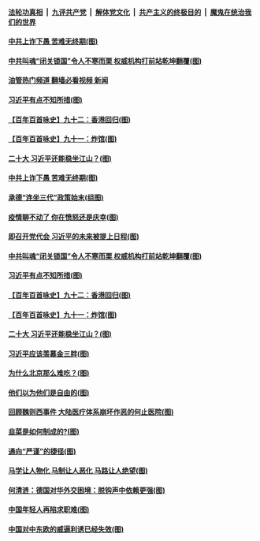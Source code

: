 ####  [法轮功真相](../../../../basic/blob/master/README.md?t=08311931) &nbsp;|&nbsp; [九评共产党](../../../../9ping.md/blob/master/README.md?t=08311931) &nbsp;|&nbsp; [解体党文化](../../../../jtdwh.md/blob/master/README.md?t=08311931)  &nbsp;|&nbsp; [共产主义的终极目的](../../../../gczydzjmd.md/blob/master/README.md?t=08311931) &nbsp;|&nbsp; [魔鬼在统治我们的世界](../../../../mgztzwmdsj.md/blob/master/README.md?t=08311931) 

#### [中共上诈下愚 苦难无终期(图)](../pages/p4/1015567.md?t=08311931) 

#### [中共叫魂“闭关锁国”令人不寒而栗 权威机构打前站乾坤翻覆(图)](../pages/p4/1015555.md?t=08311931) 

#### [油管热门频道 翻墙必看视频 新闻](http://45.76.130.85:81/youtube.html?08311931)

#### [习近平有点不知所措(图)](../pages/p4/1015559.md?t=08311931) 

#### [【百年百首咏史】九十二：香港回归(图)](../pages/p4/1015556.md?t=08311931) 

#### [【百年百首咏史】九十一：炸馆(图)](../pages/p4/1015508.md?t=08311931) 

#### [二十大 习近平还能稳坐江山？(图)](../pages/p4/1015483.md?t=08311931) 

#### [中共上诈下愚 苦难无终期(图)](../pages/p4/1015567.md?t=08311931) 

#### [承德“连坐三代”政策始末(组图)](../pages/p4/1015569.md?t=08311931) 

#### [疫情聊不动了 你在愤怒还是庆幸(图)](../pages/p4/1015560.md?t=08311931) 

#### [即召开党代会 习近平的未来被提上日程(图)](../pages/p4/1015566.md?t=08311931) 

#### [中共叫魂“闭关锁国”令人不寒而栗 权威机构打前站乾坤翻覆(图)](../pages/p4/1015555.md?t=08311931) 

#### [习近平有点不知所措(图)](../pages/p4/1015559.md?t=08311931) 

#### [【百年百首咏史】九十二：香港回归(图)](../pages/p4/1015556.md?t=08311931) 


#### [【百年百首咏史】九十一：炸馆(图)](../pages/p4/1015508.md?t=08311931) 

#### [二十大 习近平还能稳坐江山？(图)](../pages/p4/1015483.md?t=08311931) 

#### [习近平应该羡慕金三胖(图)](../pages/p4/1015476.md?t=08311931) 

#### [为什么北京那么难吃？(图)](../pages/p4/1015485.md?t=08311931) 

#### [他们以为他们是自由的(图)](../pages/p4/1015484.md?t=08311931) 

#### [回顾魏则西事件 大陆医疗体系崩坏作恶的何止医院(图)](../pages/p4/1015480.md?t=08311931) 

#### [韭菜是如何制成的?(图)](../pages/p4/1015477.md?t=08311931) 

#### [通向“严谨”的捷径(图)](../pages/p4/1015408.md?t=08311931) 

#### [马学让人物化 马制让人恶化 马路让人绝望(图)](../pages/p4/1015409.md?t=08311931) 

#### [何清涟：德国对华外交困境：脱钩声中依赖更强(图)](../pages/p4/1015406.md?t=08311931) 

#### [中国年轻人再陷求职难(图)](../pages/p4/1015405.md?t=08311931) 

#### [中国对中东欧的威逼利诱已经失效(图)](../pages/p4/1015404.md?t=08311931) 

<img src='http://gfw-breaker.win/goodnews/indexes/p4.md' width='0px' height='0px'/>
